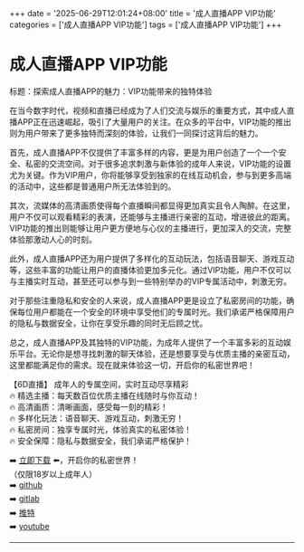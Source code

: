 +++
date = '2025-06-29T12:01:24+08:00'
title = '成人直播APP VIP功能'
categories = ['成人直播APP VIP功能']
tags = ['成人直播APP VIP功能']
+++

# 成人直播APP VIP功能

标题：探索成人直播APP的魅力：VIP功能带来的独特体验

在当今数字时代，视频和直播已经成为了人们交流与娱乐的重要方式，其中成人直播APP正在迅速崛起，吸引了大量用户的关注。在众多的平台中，VIP功能的推出则为用户带来了更多独特而深刻的体验，让我们一同探讨这背后的魅力。

首先，成人直播APP不仅提供了丰富多样的内容，更是为用户创造了一个一个安全、私密的交流空间。对于很多追求刺激与新体验的成年人来说，VIP功能的设置尤为关键。作为VIP用户，你将能够享受到独家的在线互动机会，参与到更多高端的活动中，这些都是普通用户所无法体验到的。

其次，流媒体的高清画质使得每个直播瞬间都显得更加真实且令人陶醉。在这里，用户不仅可以观看精彩的表演，还能够与主播进行亲密的互动，增进彼此的距离。VIP功能的推出则能够让用户更方便地与心仪的主播进行，更加深入的交流，完整体验那激动人心的时刻。

此外，成人直播APP还为用户提供了多样化的互动玩法，包括语音聊天、游戏互动等，这些丰富的功能让用户的直播体验更加多元化。通过VIP功能，用户不仅可以与主播实时互动，甚至还可以参与到一些特别举办的VIP专属活动中，刺激无穷。

对于那些注重隐私和安全的人来说，成人直播APP更是设立了私密房间的功能，确保每位用户都能在一个安全的环境中享受他们的专属时光。我们承诺严格保障用户的隐私与数据安全，让你在享受乐趣的同时无后顾之忧。

总之，成人直播APP及其独特的VIP功能，为成年人提供了一个丰富多彩的互动娱乐平台。无论你是想寻找刺激的聊天体验，还是想要享受与优质主播的亲密互动，这里都能满足你的需求。现在就来体验这一切，开启你的私密世界吧！

【6D直播】
成年人的专属空间，实时互动尽享精彩  
🔥 精选主播：每天数百位优质主播在线随时与你互动！  
🔥 高清画质：清晰画面，感受每一刻的精彩！  
🔥 多样化玩法：语音聊天、游戏互动，刺激无穷！  
🔥 私密房间：独享专属时光，体验真实的私密体验！  
🔥 安全保障：隐私与数据安全，我们承诺严格保护！  

➡️ [立即下载](https://down123.s3.ap-east-1.amazonaws.com/down/down.html?channelCode=blog) ⬅️，开启你的私密世界！  
（仅限18岁以上成年人）  
➡️ [github](https://aldult-live.github.io/)  
➡️ [gitlab](https://seo-09598d.gitlab.io/)  
➡️ [推特](https://x.com/wegame33)  
➡️ [youtube](https://www.youtube.com/@6Dlive)  

---
